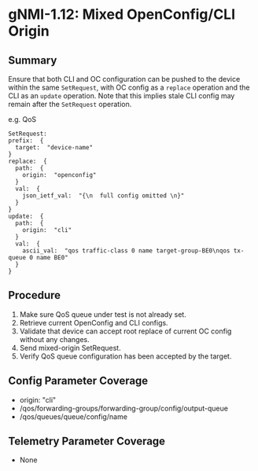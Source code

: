# gNMI-1.12: Mixed OpenConfig/CLI Origin

## Summary

Ensure that both CLI and OC configuration can be pushed to the device within the
same `SetRequest`, with OC config as a `replace` operation and the CLI as an
`update` operation. Note that this implies stale CLI config may remain after the
`SetRequest` operation.

e.g. QoS

```textproto
SetRequest:
prefix:  {
  target:  "device-name"
}
replace:  {
  path:  {
    origin:  "openconfig"
  }
  val:  {
    json_ietf_val:  "{\n  full config omitted \n}"
  }
}
update:  {
  path:  {
    origin:  "cli"
  }
  val:  {
    ascii_val:  "qos traffic-class 0 name target-group-BE0\nqos tx-queue 0 name BE0"
  }
}
```

## Procedure

1.  Make sure QoS queue under test is not already set.
2.  Retrieve current OpenConfig and CLI configs.
3.  Validate that device can accept root replace of current OC config without
    any changes.
4.  Send mixed-origin SetRequest.
5.  Verify QoS queue configuration has been accepted by the target.

## Config Parameter Coverage

*   origin: "cli"
*   /qos/forwarding-groups/forwarding-group/config/output-queue
*   /qos/queues/queue/config/name

## Telemetry Parameter Coverage

*   None
